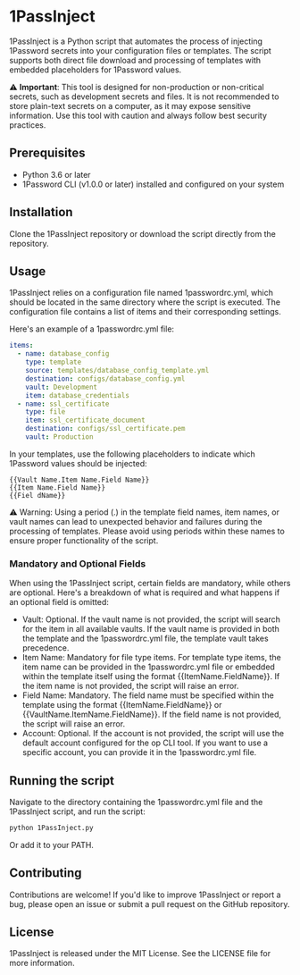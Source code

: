 # 1PassInject

1PassInject is a Python script that automates the process of injecting 1Password secrets into your configuration files
or templates. The script supports both direct file download and processing of templates with embedded placeholders for
1Password values.

:warning: **Important**: This tool is designed for non-production or non-critical secrets, such as development secrets
and files. It is not recommended to store plain-text secrets on a computer, as it may expose sensitive information. Use
this tool with caution and always follow best security practices.

## Prerequisites

- Python 3.6 or later
- 1Password CLI (v1.0.0 or later) installed and configured on your system

## Installation

Clone the 1PassInject repository or download the script directly from the repository.

## Usage

1PassInject relies on a configuration file named 1passwordrc.yml, which should be located in the same directory where
the script is executed. The configuration file contains a list of items and their corresponding settings.

Here's an example of a 1passwordrc.yml file:

```yaml
items:
  - name: database_config
    type: template
    source: templates/database_config_template.yml
    destination: configs/database_config.yml
    vault: Development
    item: database_credentials
  - name: ssl_certificate
    type: file
    item: ssl_certificate_document
    destination: configs/ssl_certificate.pem
    vault: Production
```

In your templates, use the following placeholders to indicate which 1Password values should be injected:

```
{{Vault Name.Item Name.Field Name}}
{{Item Name.Field Name}}
{{Fiel dName}}
```

:warning: Warning: Using a period (.) in the template field names, item names, or vault names can lead to unexpected
behavior and failures during the processing of templates. Please avoid using periods within these names to ensure proper
functionality of the script.

### Mandatory and Optional Fields

When using the 1PassInject script, certain fields are mandatory, while others are optional. Here's a breakdown of what
is required and what happens if an optional field is omitted:

* Vault: Optional. If the vault name is not provided, the script will search for the item in all available vaults. If
  the vault name is provided in both the template and the 1passwordrc.yml file, the template vault takes precedence.
* Item Name: Mandatory for file type items. For template type items, the item name can be provided in the
  1passwordrc.yml file or embedded within the template itself using the format {{ItemName.FieldName}}. If the item name
  is not provided, the script will raise an error.
* Field Name: Mandatory. The field name must be specified within the template using the format {{ItemName.FieldName}} or
  {{VaultName.ItemName.FieldName}}. If the field name is not provided, the script will raise an error.
* Account: Optional. If the account is not provided, the script will use the default account configured for the op CLI
  tool. If you want to use a specific account, you can provide it in the 1passwordrc.yml file.

## Running the script

Navigate to the directory containing the 1passwordrc.yml file and the 1PassInject script, and run the script:

```bash
python 1PassInject.py
```

Or add it to your PATH.

## Contributing

Contributions are welcome! If you'd like to improve 1PassInject or report a bug, please open an issue or submit a pull
request on the GitHub repository.

## License

1PassInject is released under the MIT License. See the LICENSE file for more information.
